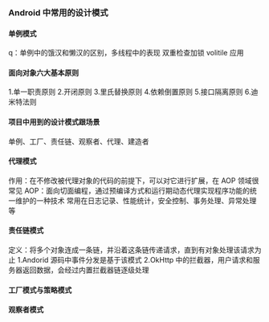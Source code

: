 ### Android 中常用的设计模式

#### 单例模式

q：单例中的饿汉和懒汉的区别，多线程中的表现
双重检查加锁 volitile 应用

#### 面向对象六大基本原则

1.单一职责原则 2.开闭原则 3.里氏替换原则 4.依赖倒置原则 5.接口隔离原则 6.迪米特法则

#### 项目中用到的设计模式跟场景

单例、工厂、责任链、观察者、代理、建造者

#### 代理模式

作用：在不修改被代理对象的代码的前提下，可以对它进行扩展，在 AOP 领域很常见
AOP：面向切面编程，通过预编译方式和运行期动态代理实现程序功能的统一维护的一种技术
常用在日志记录、性能统计，安全控制、事务处理、异常处理等

#### 责任链模式

定义：将多个对象连成一条链，并沿着这条链传递请求，直到有对象处理该请求为止
1.Andorid 源码中事件分发是基于该模式
2.OkHttp 中的拦截器，用户请求和服务器返回数据，会经过内置拦截器链逐级处理

#### 工厂模式与策略模式

#### 观察者模式
